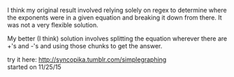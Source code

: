 I think my original result involved relying solely on regex to determine where the exponents were in a given equation and breaking it down from there. It was not a very flexible solution.
    
My better (I think) solution involves splitting the equation wherever there are +'s and -'s and using those chunks to get the answer.

try it here: http://syncopika.tumblr.com/simplegraphing    
started on 11/25/15
